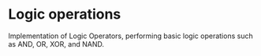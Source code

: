 # Logic operations

Implementation of Logic Operators, performing basic logic operations such as AND, OR, XOR, and NAND.